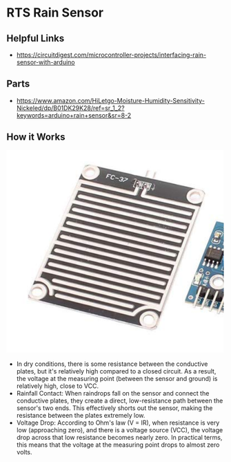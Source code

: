 # RTS Rain Sensor

## Helpful Links

- https://circuitdigest.com/microcontroller-projects/interfacing-rain-sensor-with-arduino

## Parts

- https://www.amazon.com/HiLetgo-Moisture-Humidity-Sensitivity-Nickeled/dp/B01DK29K28/ref=sr_1_2?keywords=arduino+rain+sensor&sr=8-2

## How it Works

![](images/2023-09-09-10-26-56.png)

- In dry conditions, there is some resistance between the conductive plates, but it's relatively high compared to a closed circuit. As a result, the voltage at the measuring point (between the sensor and ground) is relatively high, close to VCC.
- Rainfall Contact: When raindrops fall on the sensor and connect the conductive plates, they create a direct, low-resistance path between the sensor's two ends. This effectively shorts out the sensor, making the resistance between the plates extremely low.
- Voltage Drop: According to Ohm's law (V = IR), when resistance is very low (approaching zero), and there is a voltage source (VCC), the voltage drop across that low resistance becomes nearly zero. In practical terms, this means that the voltage at the measuring point drops to almost zero volts.